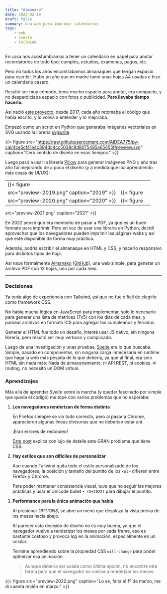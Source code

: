 ```yaml
---
title: "Almanako"
date: 2022-02-18
draft: false
summary: Una web para imprimir calendarios
tags:
    - web
    - svelte
    - tailwind
---
```



En casa nos acostumbramos a tener un calendario en papel para anotar recordatorios de todo tipo: cumples, estudios, exámenes, pagos, etc.

Pero no todos los años encontrábamos almanaques que tengan espacio para escribir.
Hubo un año que mi madre tomó unas hojas A4 usadas e hizo un calendario casero.

Resultó ser muy cómodo, tenía mucho espacio para anotar, era compacto, y no desperdiciaba
espacio con fotos o publicidad. **Pero llevaba tiempo hacerlo.**

Así nació [este proyecto](https://github.com/AIDEA775/py-cal), 
desde 2017, cada año retomaba el código que
había escrito, y lo volvía a entender y lo mejoraba.

Empezó como un script en Python que generaba imágenes vectoriales en SVG usando la librería
[svgwrite](https://pypi.org/project/svgwrite/):

{{< figure
src="https://raw.githubusercontent.com/AIDEA775/py-cal/4ce5cf41a4c394dc4cc5038c8d8075495a65455f/preview.svg"
caption="Cero sentido de diseño en esos tiempos." >}}


Luego pasó a usar la librería [Pillow](https://pypi.org/project/Pillow/)
para generar imágenes PNG y año tras año fui mejorando de a poco el diseño
(y a medida que iba aprendiendo más cosas de UI/UX):

|  |  |  |
| -- | -- | -- |
| {{< figure
src="preview-2019.png" caption="2019" >}} | {{< figure
src="preview-2020.png" caption="2020" >}} | {{< figure
src="preview-2021.png" caption="2021" >}}

En 2022 pensé que era momento de pasar a PDF, ya que es un buen formato para
imprimir. Pero en vez de usar una librería en Python,
decidí aprovechar que los navegadores pueden imprimir las páginas webs y así que
esté disponible de forma muy práctica.

Además, podría escribir el almanaque en HTML y CSS, y hacerlo responsivo para
distintos tipos de hoja.

Así nace formalmente [Almanako](https://aidea775.github.io/Almanako/) ([GitHub](https://github.com/AIDEA775/Almanako)), 
una web simple, para generar un archivo PDF con 12 hojas, uno por cada mes.

---

### Decisiones

Ya tenía algo de experiencia con [Tailwind](https://tailwindcss.com/),
así que no fue difícil de elegirlo como framework CSS.

No había mucha lógica en JavaScript para implementar,
solo lo necesario para generar una lista de matrices (7x5) con los días de cada mes, y parsear archivos en formato ICS para agregar los cumpleaños y feriados.

Generar el HTML fue todo un desafío, intenté usar JS nativo, sin
ninguna librería, pero resultó ser muy verboso y complicado.

Luego de una investigación y unas pruebas, [Svelte](https://svelte.dev/) era lo que buscaba.
Simple, basado en componentes, sin ninguna carga innecesaria en runtime
que haga la web más pesada de lo que debería, ya que al final, era solo HTML sin nada más: Nada de almacenamiento, ni API REST, ni cookies, ni routing,
no necesito un DOM virtual.

### Aprendizajes

Más allá de aprender _Svelte_ sobre la marcha (y quedar fascinado por simple
que queda el código) me topé con varios problemas que no esperaba:

1. **Los navegadores renderizan de forma distinta**

    En Firefox siempre se vio todo correcto, pero al pasar a Chrome,
    aparecieron algunas líneas divisorias que no deberían estar ahí.

    ¡Eran errores de redondeo!

    [Este post](https://www.palantir.net/blog/responsive-design-s-dirty-little-secret)
    explica con lujo de detalle este GRAN problema que tiene CSS.

1. **Hay estilos que son difíciles de personalizar**

    Aun cuando Tailwind quita todo el estilo personalizado de los navegadores, la posición y tamaño del puntito de los `<ul>` difieren entre Firefox y Chrome.

    Para poder mantener consistencia visual, tuve que no seguir las mejores prácticas
    y usar el Unicode bullet `• (U+2022)` para dibujar el puntito.

1. **Performance para la única animación que había**

    Al presionar _OPTIONS_, se abre un menú que desplaza la vista previa de los
    meses hacia abajo.

    Al parecer esta decisión de diseño no es muy buena, ya que el navegador vuelve a renderizar los meses por cada frame, eso es bastante costoso y provoca _lag_ en la animación, especialmente en un celular.

    Terminé aprendiendo sobre la propiedad CSS `will-change` para poder optimizar esa animación.

    > Aunque debería ser usada como última opción, no encontré otra forma para que el navegador no vuelva a renderizar los meses.

{{< figure 
src="preview-2022.png"
caption="Lo sé, falta el 1º de marzo, me di cuenta recién en marzo." >}} 
